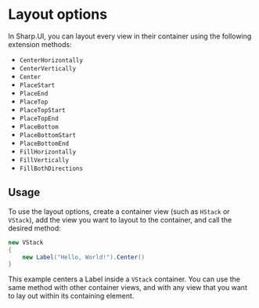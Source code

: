 # Layout options

In Sharp.UI, you can layout every view in their container using the following extension methods:

- `CenterHorizontally`
- `CenterVertically`
- `Center`
- `PlaceStart`
- `PlaceEnd`
- `PlaceTop`
- `PlaceTopStart`
- `PlaceTopEnd`
- `PlaceBottom`
- `PlaceBottomStart`
- `PlaceBottomEnd`
- `FillHorizontally`
- `FillVertically`
- `FillBothDirections`

## Usage

To use the layout options, create a container view (such as `HStack` or `VStack`), add the view you want to layout to the container, and call the desired method:

```cs
new VStack
{
    new Label("Hello, World!").Center()
}
```

This example centers a Label inside a `VStack` container. You can use the same method with other container views, and with any view that you want to lay out within its containing element.